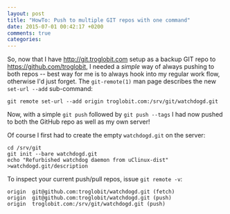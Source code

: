 ```yaml
---
layout: post
title: "HowTo: Push to multiple GIT repos with one command"
date: 2015-07-01 00:42:17 +0200
comments: true
categories: 
---
```


So, now that I have http://git.troglobit.com setup as a backup GIT repo
to https://github.com/troglobit, I needed a *simple* way of always
pushing to both repos -- best way for me is to always hook into my
regular work flow, otherwise I'd just forget.  The `git-remote(1)` man
page describes the new `set-url --add` sub-command:

    git remote set-url --add origin troglobit.com:/srv/git/watchdogd.git

Now, with a simple `git push` followed by `git push --tags` I had now
pushed to both the GitHub repo as well as my own server!

Of course I first had to create the empty `watchdogd.git` on the server:

    cd /srv/git
    git init --bare watchdogd.git
    echo "Refurbished watchdog daemon from uClinux-dist" >watchdogd.git/description

To inspect your current push/pull repos, issue `git remote -v`:

    origin	git@github.com:troglobit/watchdogd.git (fetch)
    origin	git@github.com:troglobit/watchdogd.git (push)
    origin	troglobit.com:/srv/git/watchdogd.git (push)

